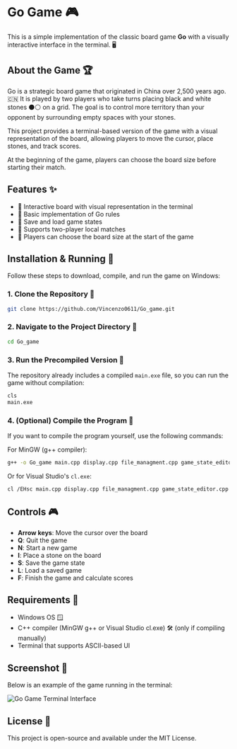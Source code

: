 # Go Game 🎮

This is a simple implementation of the classic board game **Go** with a visually interactive interface in the terminal. 🖥️

## About the Game 🏆
Go is a strategic board game that originated in China over 2,500 years ago. 🇨🇳 It is played by two players who take turns placing black and white stones ⚫⚪ on a grid. The goal is to control more territory than your opponent by surrounding empty spaces with your stones.

This project provides a terminal-based version of the game with a visual representation of the board, allowing players to move the cursor, place stones, and track scores.

At the beginning of the game, players can choose the board size before starting their match.

## Features ✨
- 🎲 Interactive board with visual representation in the terminal
- 📜 Basic implementation of Go rules
- 💾 Save and load game states
- 👥 Supports two-player local matches
- 📏 Players can choose the board size at the start of the game

## Installation & Running 🚀
Follow these steps to download, compile, and run the game on Windows:

### 1. Clone the Repository 📂
```sh
git clone https://github.com/Vincenzo0611/Go_game.git
```

### 2. Navigate to the Project Directory 📁
```sh
cd Go_game
```

### 3. Run the Precompiled Version 🏁
The repository already includes a compiled `main.exe` file, so you can run the game without compilation:
```sh
cls
main.exe
```

### 4. (Optional) Compile the Program 🔧
If you want to compile the program yourself, use the following commands:

For MinGW (g++ compiler):
```sh
g++ -o Go_game main.cpp display.cpp file_managment.cpp game_state_editor.cpp stones.cpp variable_managment.cpp -std=c++17
```
Or for Visual Studio's `cl.exe`:
```sh
cl /EHsc main.cpp display.cpp file_managment.cpp game_state_editor.cpp stones.cpp variable_managment.cpp finish.cpp conio2.cpp
```

## Controls 🎮
- **Arrow keys**: Move the cursor over the board
- **Q**: Quit the game
- **N**: Start a new game
- **I**: Place a stone on the board
- **S**: Save the game state
- **L**: Load a saved game
- **F**: Finish the game and calculate scores

## Requirements 📌
- Windows OS 🪟
- C++ compiler (MinGW g++ or Visual Studio cl.exe) 🛠️ (only if compiling manually)
- Terminal that supports ASCII-based UI

## Screenshot 📸
Below is an example of the game running in the terminal:

![Go Game Terminal Interface](https://github.com/user-attachments/assets/07078469-a4ee-4ec4-ac90-acfac64bd4be)

## License 📜
This project is open-source and available under the MIT License.
